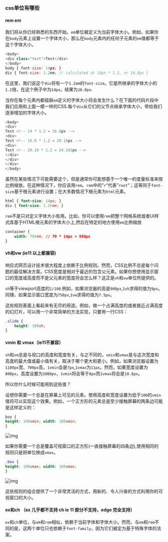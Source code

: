 ### css单位有哪些

#### rem em

我们将从你已经熟悉的东西开始。`em`单位被定义为当前字体大小。例如，如果你在`body`元素上设置一个字体大小，那么在`body`元素内的任何子元素的`em`值都等于这个字体大小。

```javascript
<body>
<div class="test">Test</div>
</body>
body { font-size: 14px; }
div { font-size: 1.2em; // calculated at 14px * 1.2, or 16.8px }
```

在这里，我们说这个`div`将有一个`1.2em`的`font-size`。它是所继承的字体大小的`1.2`倍，在这个例子中为`14px`。结果为`16.8px`.

当你在每个元素内都级联`em`定义的字体大小将会发生什么？在下面的代码片段中我们应用和上面一模一样的CSS.每个`div`从它们的父节点继承字体大小，带给我们逐渐增加的字体大小。

```javascript
<body>
<div>
Test <!-- 14 * 1.2 = 16.8px -->
<div>
Test <!-- 16.8 * 1.2 = 20.16px -->
<div>
Test <!-- 20.16 * 1.2 = 24.192px -->
</div>
</div>
</div>
</body>
```

虽然在某些情况下可能需要这个，但是通常你可能想基于一个唯一的度量标准来按比例缩放。在这种情况下，你应该用`rem`。`rem`中的”`r`“代表”`root`“；这等同于`font-size`基于根元素进行设置；在大多数情况下根元素为`html`元素。



```css
html { font-size: 14px; }
div { font-size: 1.2rem; }
```

`rem`不是只对定义字体大小有用。比如，你可以使用`rem`把整个网格系统或者UI样式库基于HTML根元素的字体大小上,然后在特定的地方使用`em`比例缩放

```css
container {
	width: 70rem; // 70 * 14px = 980px
}
```



#### vh和vw (ie11 以上都兼容)

响应式网页设计技术很大程度上依赖于比例规则。然而，CSS比例不总是每个问题的最佳解决方案。CSS宽度是相对于最近的包含父元素。如果你想使用显示窗口的宽度或高度而不是父元素的宽度将会怎么样？这正是`vh`和`vw`单位所提供的。

`vh`等于viewport高度的`1/100`.例如，如果浏览器的高是`900px`,`1vh`求得的值为`9px`。同理，如果显示窗口宽度为`750px`,`1vw`求得的值为`7.5px`。

这些规则表面上看起来有无尽的用途。例如，做一个占满高度的或者接近占满高度的幻灯片，可以用一个非常简单的方法实现，只要用一行CSS：



```css
.slide {
	height: 100vh;
}
```

#### vmin 和 vmax（ie11不兼容）

`vh`和`vm`总是与视口的高度和宽度有关，与之不同的，`vmin`和`vmax`是与这次宽度和高度的最大值或最小值有关，取决于哪个更大和更小。例如，如果浏览器设置为`1100px`宽、`700px`高，`1vmin`会是`7px`,`1vmax`为`11px`。然而，如果宽度设置为`800px`，高度设置为`1080px`，`1vmin`将会等于`8px`而`1vmax`将会是`10.8px`。

所以你什么时候可能用到这些值？

设想你需要一个总是在屏幕上可见的元素。使用高度和宽度设置为低于`100`的`vmin`值将可以实现这个效果。例如，一个正方形的元素总是至少接触屏幕的两条边可能是这样定义的：

```css
box {
height: 100vmin; width: 100vmin;
}
```

![img](./assets/vminx.png)



如果你需要一个总是覆盖可视窗口的正方形(一直接触屏幕的四条边),使用相同的规则只是把单位换成`vmax`。

```css
.box {
height: 100vmax; width: 100vmax;
}
```

![img](./assets/vmax.png)

这些规则的组合提供了一个非常灵活的方式，用新的、令人兴奋的方式利用你的可视窗口的大小。



#### ex和ch （ex 几乎都不支持  ch ie 11 部分不支持，edge 完全支持）

`ex`和`ch`单位，与`em`和`rem`相似，依赖于当前字体和字体大小。然而，与`em`和`rem`不同的是，这两个单位只也依赖于`font-family`，因为它们被定为基于特殊字体的法案。
